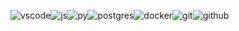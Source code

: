 <img alt="vscode" src="https://img.shields.io/badge/-Visual%20Studio%20Code-0078d7?style=for-the-badge&logo=visual-studio-code&logoColor=white" /><img alt="js"    src="https://img.shields.io/badge/-JavaScript-F7DF1E?style=for-the-badge&logo=javascript&logoColor=black" /><img alt="py"    src="https://img.shields.io/badge/-Python-3776AB?style=for-the-badge&logo=python&logoColor=white" /><img alt="postgres" src="https://img.shields.io/badge/-PostgreSQL-336791?style=for-the-badge&logo=postgresql&logoColor=white" /><img alt="docker" src="https://img.shields.io/badge/-Docker-2496ED?style=for-the-badge&logo=docker&logoColor=white" /><img alt="git"    src="https://img.shields.io/badge/-Git-F05032?style=for-the-badge&logo=git&logoColor=white" /><img alt="github" src="https://img.shields.io/badge/-GitHub-181717?style=for-the-badge&logo=github&logoColor=white" />
